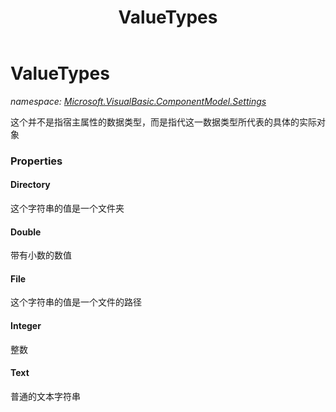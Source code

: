 ﻿---
title: ValueTypes
---

# ValueTypes
_namespace: [Microsoft.VisualBasic.ComponentModel.Settings](N-Microsoft.VisualBasic.ComponentModel.Settings.html)_

这个并不是指宿主属性的数据类型，而是指代这一数据类型所代表的具体的实际对象




### Properties

#### Directory
这个字符串的值是一个文件夹
#### Double
带有小数的数值
#### File
这个字符串的值是一个文件的路径
#### Integer
整数
#### Text
普通的文本字符串

